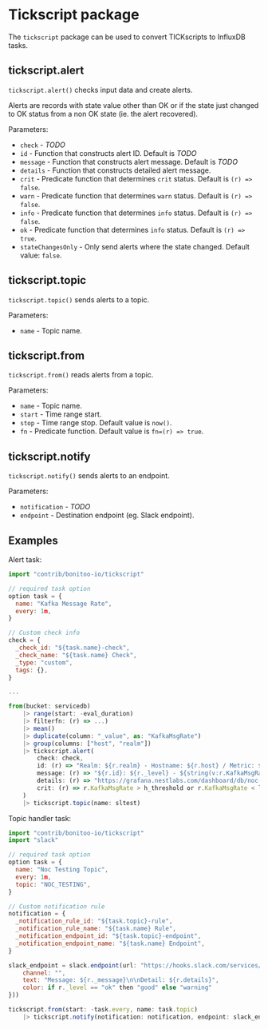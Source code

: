 # Tickscript package 

The `tickscript` package can be used to convert TICKscripts to InfluxDB tasks.

## tickscript.alert

`tickscript.alert()` checks input data and create alerts.

Alerts are records with state value other than OK or if the state just changed to OK status from a non OK state (ie. the alert recovered).

Parameters:
- `check` - _TODO_
- `id` - Function that constructs alert ID. Default is _TODO_
- `message` - Function that constructs alert message. Default is _TODO_
- `details` - Function that constructs detailed alert message.
- `crit` - Predicate function that determines `crit` status. Default is `(r) => false`.
- `warn` - Predicate function that determines `warn` status. Default is `(r) => false`.
- `info` - Predicate function that determines `info` status. Default is `(r) => false`.
- `ok` - Predicate function that determines `info` status. Default is `(r) => true`.
- `stateChangesOnly` - Only send alerts where the state changed. Default value: `false`.

## tickscript.topic

`tickscript.topic()` sends alerts to a topic.

Parameters:
- `name` - Topic name.

## tickscript.from

`tickscript.from()` reads alerts from a topic.

Parameters:
- `name` - Topic name.
- `start` - Time range start.
- `stop` - Time range stop. Default value is `now()`.
- `fn` - Predicate function. Default value is `fn=(r) => true`.

## tickscript.notify

`tickscript.notify()` sends alerts to an endpoint.

Parameters:
- `notification` - _TODO_
- `endpoint` - Destination endpoint (eg. Slack endpoint).

## Examples
  
Alert task:

```js
import "contrib/bonitoo-io/tickscript"

// required task option
option task = {
  name: "Kafka Message Rate",
  every: 1m,
}

// Custom check info
check = {
  _check_id: "${task.name}-check",
  _check_name: "${task.name} Check",
  _type: "custom",
  tags: {},
} 

...

from(bucket: servicedb)
    |> range(start: -eval_duration)
    |> filterfn: (r) => ...)
    |> mean()
    |> duplicate(column: "_value", as: "KafkaMsgRate")
    |> group(columns: ["host", "realm"])
    |> tickscript.alert(
        check: check,
        id: (r) => "Realm: ${r.realm} - Hostname: ${r.host} / Metric: ${met_type} threshold alert",
        message: (r) => "${r.id}: ${r._level} - ${string(v:r.KafkaMsgRate)}",
        details: (r) => "https://grafana.nestlabs.com/dashboard/db/noc-jvm-type-realm-stats?&panelId=19&fullscreen&orgId=1&var-myrealm=${r.realm}",
        crit: (r) => r.KafkaMsgRate > h_threshold or r.KafkaMsgRate < l_threshold,
    )
    |> tickscript.topic(name: sltest)
```

Topic handler task:

```js
import "contrib/bonitoo-io/tickscript"
import "slack"

// required task option
option task = {
  name: "Noc Testing Topic",
  every: 1m,
  topic: "NOC_TESTING",
}

// Custom notification rule
notification = {
  _notification_rule_id: "${task.topic}-rule",
  _notification_rule_name: "${task.name} Rule",
  _notification_endpoint_id: "${task.topic}-endpoint",
  _notification_endpoint_name: "${task.name} Endpoint",
}

slack_endpoint = slack.endpoint(url: "https://hooks.slack.com/services/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")(mapFn: (r) => ({
    channel: "",
    text: "Message: ${r._message}\n\nDetail: ${r.details}",
    color: if r._level == "ok" then "good" else "warning"
}))

tickscript.from(start: -task.every, name: task.topic)
    |> tickscript.notify(notification: notification, endpoint: slack_endpoint)
```